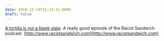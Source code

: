 ```yaml
---
date: 2019-12-14T15:24:11-0600
draft: false
---
```


[A tortilla is not a blank slate](https://overcast.fm/+IWJ6g0-tw). A really good episode of the Racist Sandwich podcast. [http://www.racistsandwich.com](http://www.racistsandwich.com)

